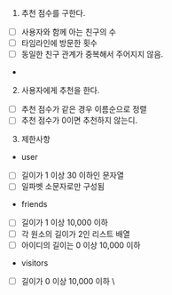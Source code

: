 1. 추천 점수를 구한다.
- [ ] 사용자와 함께 아는 친구의 수 
- [ ] 타임라인에 방문한 횟수
- [ ] 동일한 친구 관계가 중복해서 주어지지 않음.
- 
2. 사용자에게 추천을 한다.
- [ ] 추천 점수가 같은 경우 이름순으로 정렬
- [ ] 추천 점수가 0이면 추천하지 않는디.

3. 제한사항
* user
- [ ] 길이가 1 이상 30 이하인 문자열
- [ ] 일파벳 소문자로만 구성됨
* friends
- [ ] 길이가 1 이상 10,000 이하
- [ ] 각 원소의 길이가 2인 리스트 배열
- [ ] 아이디의 길이는 0 이상 10,000 이하
* visitors
- [ ] 길이가 0 이상 10,000 이하
\
